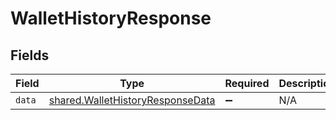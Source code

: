 # WalletHistoryResponse


## Fields

| Field                                                                                       | Type                                                                                        | Required                                                                                    | Description                                                                                 |
| ------------------------------------------------------------------------------------------- | ------------------------------------------------------------------------------------------- | ------------------------------------------------------------------------------------------- | ------------------------------------------------------------------------------------------- |
| `data`                                                                                      | [shared.WalletHistoryResponseData](../../../sdk/models/shared/wallethistoryresponsedata.md) | :heavy_minus_sign:                                                                          | N/A                                                                                         |